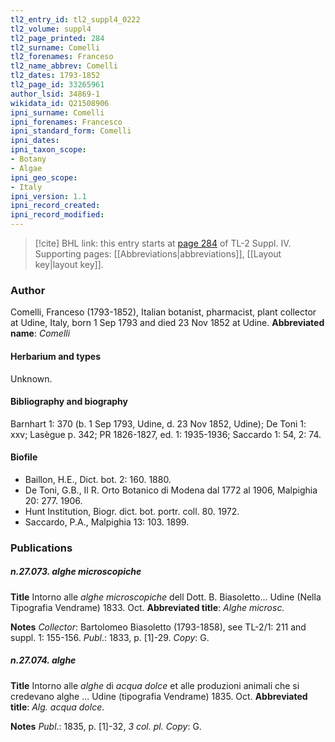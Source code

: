```yaml
---
tl2_entry_id: tl2_suppl4_0222
tl2_volume: suppl4
tl2_page_printed: 284
tl2_surname: Comelli
tl2_forenames: Franceso
tl2_name_abbrev: Comelli
tl2_dates: 1793-1852
tl2_page_id: 33265961
author_lsid: 34869-1
wikidata_id: Q21508906
ipni_surname: Comelli
ipni_forenames: Francesco
ipni_standard_form: Comelli
ipni_dates: 
ipni_taxon_scope: 
- Botany
- Algae
ipni_geo_scope: 
- Italy
ipni_version: 1.1
ipni_record_created: 
ipni_record_modified:
---
```



> [!cite] BHL link: this entry starts at [page 284](https://www.biodiversitylibrary.org/page/33265961) of TL-2 Suppl. IV.
> Supporting pages: [[Abbreviations|abbreviations]], [[Layout key|layout key]].

### Author

Comelli, Franceso (1793-1852), Italian botanist, pharmacist, plant collector at Udine, Italy, born 1 Sep 1793 and died 23 Nov 1852 at Udine. 
**Abbreviated name**: *Comelli*

#### Herbarium and types

Unknown.

#### Bibliography and biography

Barnhart 1: 370 (b. 1 Sep 1793, Udine, d. 23 Nov 1852, Udine); De Toni 1: xxv; Lasègue p. 342; PR 1826-1827, ed. 1: 1935-1936; Saccardo 1: 54, 2: 74.

#### Biofile

- Baillon, H.E., Dict. bot. 2: 160. 1880.
- De Toni, G.B., Il R. Orto Botanico di Modena dal 1772 al 1906, Malpighia 20: 277. 1906.
- Hunt Institution, Biogr. dict. bot. portr. coll. 80. 1972.
- Saccardo, P.A., Malpighia 13: 103. 1899.

### Publications

##### n.27.073. alghe microscopiche

**Title**
Intorno alle *alghe microscopiche* dell Dott. B. Biasoletto... Udine (Nella Tipografia Vendrame) 1833. Oct.
**Abbreviated title**: *Alghe microsc.*

**Notes**
*Collector*: Bartolomeo Biasoletto (1793-1858), see TL-2/1: 211 and suppl. 1: 155-156.
*Publ*.: 1833, p. \[1\]-29. *Copy*: G.

##### n.27.074. alghe

**Title**
Intorno alle *alghe* di *acqua dolce* et alle produzioni animali che si credevano alghe ... Udine (tipografia Vendrame) 1835. Oct.
**Abbreviated title**: *Alg. acqua dolce*.

**Notes**
*Publ*.: 1835, p. \[1\]-32, *3 col. pl. Copy*: G.


